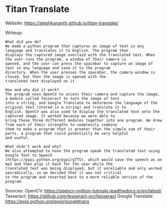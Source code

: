 # Titan Translate
Website: https://stephkananth.github.io/titan-translate/

Writeup:

    What did you do?
    We made a python program that captures an image of text in any language and translates it to English. The program then      
    displays the captured image overlaid with the translated text. When the user runs the program, a window of their camera is 
    opened, and the user can press the spacebar to capture an image of text in any language and save it to the program 
    directory. When the user presses the spacebar, the camera window is closed, but then the image is opened with the 
    translated text displayed on it.
    
    How and why did it work?
    The program uses OpenCV to access their camera and capture the image, a module called Tesseract to turn the image of text 
    into a string, and Google Translate to determine the language of the original text (stored in a string) and translate it to 
    English. OpenCV was also used to display the translated text onto the captured image. It worked because we were able to 
    bring these three different modules together into one program. We drew from each of their strengths to seamlessly combine 
    them to make a program that is greater than the simple sum of their parts, a program that could potentially be very helpful 
    and useful.

    What didn't work and why?
    We also attempted to have the program speak the translated text using Google Text to Speech
    (https://pypi.python.org/pypi/gTTS), which would save the speech as an mp3 and then play it back for the user while the 
    translated text was being displayed, but it unreliable and only worked sporadically, so we decided that it was not critical 
    to the program and reverted back to a more reliable version of the program.

Sources:
OpenCV: https://opencv-python-tutroals.readthedocs.io/en/latest/
Tesseract: https://github.com/tesseract-ocr/tesseract
Google Translate: https://pypi.python.org/pypi/googletrans
